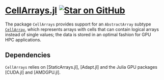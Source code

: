 # [CellArrays.jl](https://github.com/omlins/CellArrays.jl) [![Star on GitHub](https://img.shields.io/github/stars/omlins/CellArrays.jl.svg)](https://github.com/omlins/CellArrays.jl/stargazers)
The package `CellArrays` provides support for an `AbstractArray` subtype [`CellArray`](@ref), which represents arrays with cells that can contain logical arrays instead of single values; the data is stored in an optimal fashion for GPU HPC applications.

## Dependencies
`CellArrays` relies on [StaticArrays.jl], [Adapt.jl] and the Julia GPU packages [CUDA.jl] and [AMDGPU.jl].
